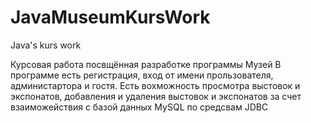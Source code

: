 # JavaMuseumKursWork
Java's kurs work

Курсовая работа посвщённая разработке программы Музей
В программе есть регистрация, вход от имени прользователя, администартора и гостя. Есть вохможность просмотра выстовок и экспонатов, добавления и удаления выстовок и экспонатов
за счет взаиможействия с базой данных MySQL по средсвам JDBC
